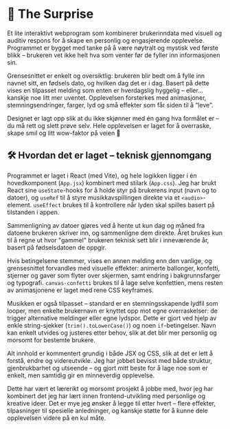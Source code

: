 # 🎁 The Surprise

Et lite interaktivt webprogram som kombinerer brukerinndata med visuell og auditiv respons for å skape en personlig og engasjerende opplevelse. Programmet er bygget med tanke på å være nøytralt og mystisk ved første blikk – brukeren vet ikke helt hva som venter før de fyller inn informasjonen sin.

Grensesnittet er enkelt og oversiktlig: brukeren blir bedt om å fylle inn navnet sitt, en fødsels dato, og hvilken dag det er i dag. Basert på dette vises en tilpasset melding som enten er hverdagslig hyggelig – eller… kanskje noe litt mer uventet. Opplevelsen forsterkes med animasjoner, stemningsendringer, farger, lyd og små effekter som får siden til å “leve”.

Designet er lagt opp slik at du ikke skjønner med én gang hva formålet er – du må rett og slett prøve selv. Hele opplevelsen er laget for å overraske, skape smil og litt wow-faktor på veien 🎈

## 🛠️ Hvordan det er laget – teknisk gjennomgang

Programmet er laget i React (med Vite), og hele logikken ligger i én hovedkomponent (`App.jsx`) kombinert med stilark (`App.css`). Jeg har brukt React sine `useState`-hooks for å holde styr på brukerens input (navn og to datoer), og `useRef` til å styre musikkavspillingen direkte via et `<audio>`-element. `useEffect` brukes til å kontrollere når lyden skal spilles basert på tilstanden i appen.

Sammenligning av datoer gjøres ved å hente ut kun dag og måned fra datoene brukeren skriver inn, og sammenligne dem direkte. Året brukes kun til å regne ut hvor "gammel" brukeren teknisk sett blir i inneværende år, basert på fødselsdatoen de oppgir.

Hvis betingelsene stemmer, vises en annen melding enn den vanlige, og grensesnittet forvandles med visuelle effekter: animerte ballonger, konfetti, stjerner og gaver som flyter over skjermen, samt endring i bakgrunnsfarger og typografi. `canvas-confetti` brukes til å lage selve konfettien, mens resten av animasjonene er laget med rene CSS keyframes.

Musikken er også tilpasset – standard er en stemningsskapende lydfil som looper, men enkelte brukernavn er knyttet opp mot egne overraskelser: de trigger alternative meldinger eller egne lydspor. Dette er gjort ved hjelp av enkle string-sjekker (`trim().toLowerCase()`) og noen `if`-betingelser. Navn kan enkelt utvides og justeres etter behov, slik at det blir mer personlig og morsomt for bestemte brukere.

Alt innhold er kommentert grundig i både JSX og CSS, slik at det er lett å forstå, endre og videreutvikle. Jeg har jobbet bevisst med både struktur, gjenbrukbarhet og utseende – og gjort mitt beste for å lage noe som er enkelt, men samtidig gir en minneverdig opplevelse.

Dette har vært et lærerikt og morsomt prosjekt å jobbe med, hvor jeg har kombinert det jeg har lært innen frontend-utvikling med personlige og kreative ideer. Det er mye jeg ønsker å legge til etter hvert – flere effekter, tilpasninger til spesielle anledninger, og kanskje støtte for å kunne dele opplevelsen videre på en kul måte.
